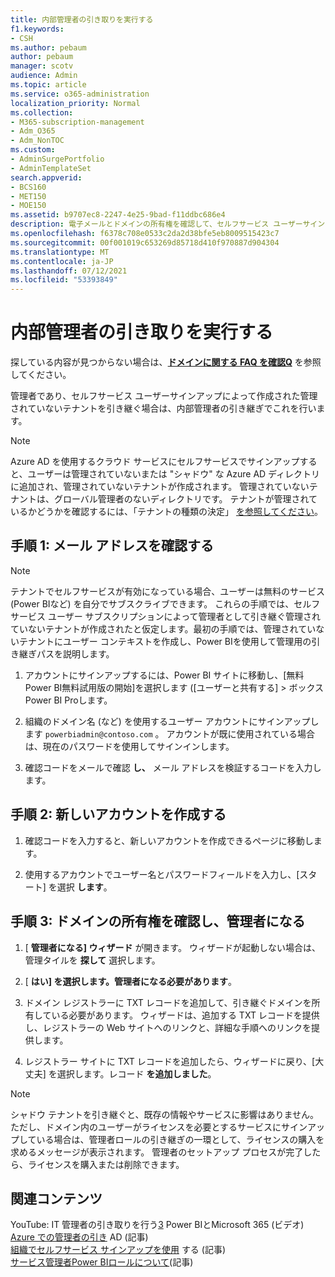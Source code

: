 ```yaml
---
title: 内部管理者の引き取りを実行する
f1.keywords:
- CSH
ms.author: pebaum
author: pebaum
manager: scotv
audience: Admin
ms.topic: article
ms.service: o365-administration
localization_priority: Normal
ms.collection:
- M365-subscription-management
- Adm_O365
- Adm_NonTOC
ms.custom:
- AdminSurgePortfolio
- AdminTemplateSet
search.appverid:
- BCS160
- MET150
- MOE150
ms.assetid: b9707ec8-2247-4e25-9bad-f11ddbc686e4
description: 電子メールとドメインの所有権を確認して、セルフサービス ユーザーサインアップによって作成された管理されていないテナントを引き継ぐ方法についてMicrosoft 365。
ms.openlocfilehash: f6378c708e0533c2da2d38bfe5eb8009515423c7
ms.sourcegitcommit: 00f001019c653269d85718d410f970887d904304
ms.translationtype: MT
ms.contentlocale: ja-JP
ms.lasthandoff: 07/12/2021
ms.locfileid: "53393849"
---
```

# <a name="perform-an-internal-admin-takeover"></a>内部管理者の引き取りを実行する

 探している内容が見つからない場合は、**[ドメインに関する FAQ を確認Q](../setup/domains-faq.yml)** を参照してください。 

管理者であり、セルフサービス ユーザーサインアップによって作成された管理されていないテナントを引き継ぐ場合は、内部管理者の引き継ぎでこれを行います。

> [!NOTE]
> Azure AD を使用するクラウド サービスにセルフサービスでサインアップすると、ユーザーは管理されていないまたは "シャドウ" な Azure AD ディレクトリに追加され、管理されていないテナントが作成されます。 管理されていないテナントは、グローバル管理者のないディレクトリです。 テナントが管理されているかどうかを確認するには、「テナントの種類の決定」 [を参照してください](/power-platform/admin/powerapps-gdpr-dsr-guide-systemlogs#determining-tenant-type)。 
  
## <a name="step-1-verify-your-email-address"></a>手順 1: メール アドレスを確認する

> [!NOTE]
> テナントでセルフサービスが有効になっている場合、ユーザーは無料のサービス (Power BIなど) を自分でサブスクライブできます。 これらの手順では、セルフサービス ユーザー サブスクリプションによって管理者として引き継ぐ管理されていないテナントが作成されたと仮定します。最初の手順では、管理されていないテナントにユーザー コンテキストを作成し、Power BIを使用して管理用の引き継ぎパスを説明します。

1. アカウントにサインアップするには、Power BI サイトに移動し、[[](https://powerbi.com)無料Power BI無料試用版の開始]を選択します ([ユーザーと共有する]  >  ボックスPower BI Proします。 

2. 組織のドメイン名 (など) を使用するユーザー アカウントにサインアップします `powerbiadmin@contoso.com` 。 アカウントが既に使用されている場合は、現在のパスワードを使用してサインインします。

3. 確認コードをメールで確認 **し、** メール アドレスを検証するコードを入力します。
    
## <a name="step-2-create-a-new-account"></a>手順 2: 新しいアカウントを作成する

1. 確認コードを入力すると、新しいアカウントを作成できるページに移動します。 
    
2. 使用するアカウントでユーザー名とパスワードフィールドを入力し、[スタート] を選択 **します**。 
    
## <a name="step-3-verify-domain-ownership-and-become-the-admin"></a>手順 3: ドメインの所有権を確認し、管理者になる

1. [ **管理者になる] ウィザード** が開きます。 ウィザードが起動しない場合は、管理タイルを **探して** 選択します。 

2. [ **はい] を選択します。管理者になる必要があります**。

3. ドメイン レジストラーに TXT レコードを追加して、引き継ぐドメインを所有している必要があります。 ウィザードは、追加する TXT レコードを提供し、レジストラーの Web サイトへのリンクと、詳細な手順へのリンクを提供します。
    
4. レジストラー サイトに TXT レコードを追加したら、ウィザードに戻り、[大丈夫] を選択します。レコード **を追加しました**。
    
> [!NOTE]
> シャドウ テナントを引き継ぐと、既存の情報やサービスに影響はありません。 ただし、ドメイン内のユーザーがライセンスを必要とするサービスにサインアップしている場合は、管理者ロールの引き継ぎの一環として、ライセンスの購入を求めるメッセージが表示されます。 管理者のセットアップ プロセスが完了したら、ライセンスを購入または削除できます。
  
## <a name="related-content"></a>関連コンテンツ

YouTube: IT 管理者の引き取りを行う[3](https://www.youtube.com/watch?v=xt5EsrQBZZk) Power BIとMicrosoft 365 (ビデオ)\
[Azure での管理者の引き](/azure/active-directory/users-groups-roles/domains-admin-takeover) AD (記事)\
[組織でセルフサービス サインアップを使用](self-service-sign-up.md) する (記事)\
[サービス管理者Power BIロールについて](/power-bi/service-admin-role)(記事)